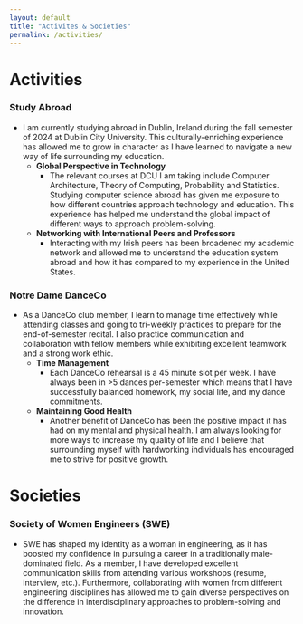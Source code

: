 ```yaml
---
layout: default
title: "Activites & Societies"
permalink: /activities/
---
```


# Activities
### Study Abroad
- I am currently studying abroad in Dublin, Ireland during the fall semester of 2024 at Dublin City University. This culturally-enriching experience has allowed me to grow in character as I have learned to navigate a new way of life surrounding my education.
  - **Global Perspective in Technology**
    - The relevant courses at DCU I am taking include Computer Architecture, Theory of Computing, Probability and Statistics. Studying computer science abroad has given me exposure to how different countries approach technology and education. This experience has helped me understand the global impact of different ways to approach problem-solving.
  - **Networking with International Peers and Professors**
    - Interacting with my Irish peers has been broadened my academic network and allowed me to understand the education system abroad and how it has compared to my experience in the United States.  
  
### Notre Dame DanceCo
- As a DanceCo club member, I learn to manage time effectively while attending classes and going to tri-weekly practices to prepare for the end-of-semester recital. I also practice communication and collaboration with fellow members while exhibiting excellent teamwork and a strong work ethic.
  - **Time Management**
    - Each DanceCo rehearsal is a 45 minute slot per week. I have always been in >5 dances per-semester which means that I have successfully balanced homework, my social life, and my dance commitments.
  - **Maintaining Good Health**
    - Another benefit of DanceCo has been the positive impact it has had on my mental and physical health. I am always looking for more ways to increase my quality of life and I believe that surrounding myself with hardworking individuals has encouraged me to strive for positive growth. 

# Societies
### Society of Women Engineers (SWE)
- SWE has shaped my identity as a woman in engineering, as it has boosted my confidence in pursuing a career in a traditionally male-dominated field. As a member, I have developed excellent communication skills from attending various workshops (resume, interview, etc.). Furthermore, collaborating with women from different engineering disciplines has allowed me to gain diverse perspectives on the difference in interdisciplinary approaches to problem-solving and innovation.
